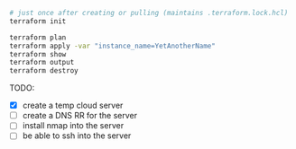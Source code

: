 ```sh
# just once after creating or pulling (maintains .terraform.lock.hcl)
terraform init

terraform plan
terraform apply -var "instance_name=YetAnotherName"
terraform show
terraform output
terraform destroy
```

TODO:

* [x] create a temp cloud server
* [ ] create a DNS RR for the server
* [ ] install nmap into the server
* [ ] be able to ssh into the server